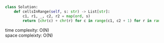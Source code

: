 ```python
class Solution:
    def cellsInRange(self, s: str) -> List[str]:
        c1, r1, _, c2, r2 = map(ord, s)
        return [chr(c) + chr(r) for c in range(c1, c2 + 1) for r in range(r1, r2 + 1)]
```

time complexity: O(N)       
space compleixty: O(N)